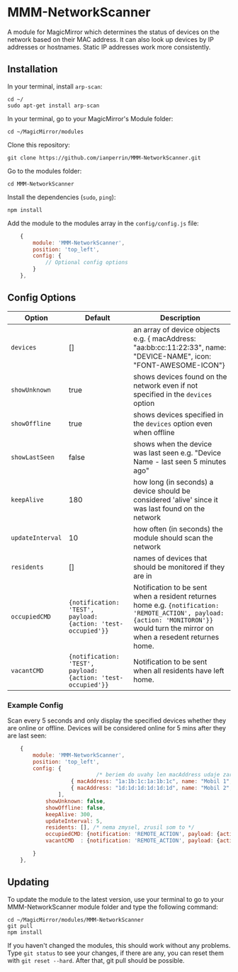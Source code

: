 # MMM-NetworkScanner
A module for MagicMirror which determines the status of devices on the network based on their MAC address. It can also look up devices by IP addresses or hostnames. Static IP addresses work more consistently.

## Installation

In your terminal, install `arp-scan`:
````
cd ~/
sudo apt-get install arp-scan   
````

In your terminal, go to your MagicMirror's Module folder:
````
cd ~/MagicMirror/modules
````

Clone this repository:
````
git clone https://github.com/ianperrin/MMM-NetworkScanner.git
````

Go to the modules folder:
````
cd MMM-NetworkScanner
````

Install the dependencies (`sudo`, `ping`):
````
npm install
````

Add the module to the modules array in the `config/config.js` file:
````javascript
    {
        module: 'MMM-NetworkScanner',
        position: 'top_left', 
        config: {
            // Optional config options
        }        
    },
````

## Config Options
| **Option** | **Default** | **Description** |
| --- | --- | --- |
| `devices` | [] | an array of device objects e.g. { macAddress: "aa:bb:cc:11:22:33", name: "DEVICE-NAME", icon: "FONT-AWESOME-ICON"} |
| `showUnknown` | true | shows devices found on the network even if not specified in the `devices` option |
| `showOffline` | true | shows devices specified in the `devices` option even when offline |
| `showLastSeen` | false | shows when the device was last seen e.g. "Device Name - last seen 5 minutes ago" |
| `keepAlive` | 180 | how long (in seconds) a device should be considered 'alive' since it was last found on the network |
| `updateInterval` | 10 | how often (in seconds) the module should scan the network  |
| `residents` | [] | names of devices that should be monitored if they are in |
| `occupiedCMD` | `{notification: 'TEST', payload: {action: 'test-occupied'}}` | Notification to be sent when a resident returnes home e.g. `{notification: 'REMOTE_ACTION', payload: {action: 'MONITORON'}}` would turn the mirror on when a resedent returnes home. |
| `vacantCMD` | `{notification: 'TEST', payload: {action: 'test-occupied'}}` | Notification to be sent when all residents have left home. |

### Example Config
Scan every 5 seconds and only display the specified devices whether they are online or offline. Devices will be considered online for 5 mins after they are last seen:
````javascript
    {
        module: 'MMM-NetworkScanner',
        position: 'top_left', 
        config: {
                            /* beriem do uvahy len macAddress udaje zariadeni ktore sa sleduju */
                    { macAddress: "1a:1b:1c:1a:1b:1c", name: "Mobil 1", icon: "mobile"},
                    { macAddress: "1d:1d:1d:1d:1d:1d", name: "Mobil 2", icon: "mobile"},
                ],
            showUnknown: false,
            showOffline: false,
            keepAlive: 300,
            updateInterval: 5,
            residents: [], /* nema zmysel, zrusil som to */
            occupiedCMD: {notification: 'REMOTE_ACTION', payload: {action: 'MONITORON'}},
            vacantCMD  : {notification: 'REMOTE_ACTION', payload: {action: 'MONITOROFF'}},

        }        
    },
````

## Updating

To update the module to the latest version, use your terminal to go to your MMM-NetworkScanner module folder and type the following command:

````
cd ~/MagicMirror/modules/MMM-NetworkScanner
git pull
npm install
```` 

If you haven't changed the modules, this should work without any problems. 
Type `git status` to see your changes, if there are any, you can reset them with `git reset --hard`. After that, git pull should be possible.
